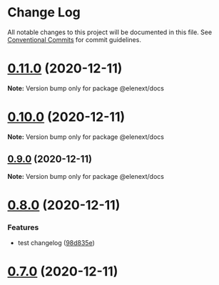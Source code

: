 # Change Log

All notable changes to this project will be documented in this file.
See [Conventional Commits](https://conventionalcommits.org) for commit guidelines.

# [0.11.0](https://github.com/JasKang/elenext/compare/v0.10.0...v0.11.0) (2020-12-11)

**Note:** Version bump only for package @elenext/docs





# [0.10.0](https://github.com/JasKang/elenext/compare/v0.9.0...v0.10.0) (2020-12-11)

**Note:** Version bump only for package @elenext/docs





## [0.9.0](https://github.com/JasKang/elenext/compare/v0.8.0...v0.9.0) (2020-12-11)

**Note:** Version bump only for package @elenext/docs





# [0.8.0](https://github.com/JasKang/elenext/compare/v0.7.0...v0.8.0) (2020-12-11)


### Features

* test changelog ([98d835e](https://github.com/JasKang/elenext/commit/98d835e906f7dca19eeceeb3559193908d90f9af))





# [0.7.0](https://github.com/JasKang/elenext/compare/0.4.0...v0.7.0) (2020-12-11)
